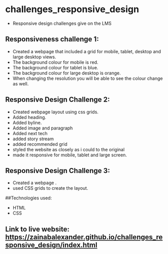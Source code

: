 # challenges_responsive_design
- Responsive design challenges give on the LMS

## Responsiveness challenge 1:

- Created a webpage that included a grid for mobile, tablet, desktop and large desktop views. 
- The background colour for mobile is  red. 
- The background colour for tablet is blue.
- The background colour for large desktop is orange.
- When changing the resolution you will be able to see the colour change as well.

## Responsive Design Challenge 2:
- Created webpage layout using css grids.
- Added heading.
- Added byline.
- Added image and paragraph
- Added next tech
- added story stream
- added recommended grid
- styled the website as closely as i could to the original
- made it responsive for mobile, tablet and large screen.

## Responsive Design Challenge 3:
- Created a webpage .
- used CSS grids to create the layout.


##Technologies used:
- HTML
- CSS 

## Link to live website: https://zainabalexander.github.io/challenges_responsive_design/index.html

